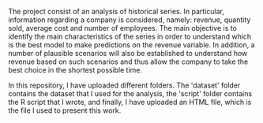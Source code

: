 The project consist of an analysis of historical series.
In particular, information regarding a company is considered, namely: revenue, quantity sold, average cost and number of employees.
The main objective is to identify the main characteristics of the series in order to understand which is the best model to make predictions on the revenue variable.
In addition, a number of plausible scenarios will also be established to understand how revenue based on such scenarios and thus allow the company to take the best choice in the shortest possible time.

In this repository, I have uploaded different folders. The 'dataset' folder contains the dataset that I used for the analysis, the 'script' folder contains the R script that I wrote, and finally, I have uploaded an HTML file, which is the file I used to present this work.

